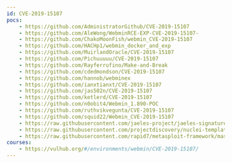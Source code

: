 ```yaml
---
id: CVE-2019-15107
pocs:
    - https://github.com/AdministratorGithub/CVE-2019-15107
    - https://github.com/AleWong/WebminRCE-EXP-CVE-2019-15107-
    - https://github.com/ChakoMoonFish/webmin_CVE-2019-15107
    - https://github.com/HACHp1/webmin_docker_and_exp
    - https://github.com/MuirlandOracle/CVE-2019-15107
    - https://github.com/Pichuuuuu/CVE-2019-15107
    - https://github.com/Rayferrufino/Make-and-Break
    - https://github.com/cdedmondson/CVE-2019-15107
    - https://github.com/hannob/webminex
    - https://github.com/ianxtianxt/CVE-2019-15107
    - https://github.com/jas502n/CVE-2019-15107
    - https://github.com/ketlerd/CVE-2019-15107
    - https://github.com/n0obit4/Webmin_1.890-POC
    - https://github.com/ruthvikvegunta/CVE-2019-15107
    - https://github.com/squid22/Webmin_CVE-2019-15107
    - https://raw.githubusercontent.com/jaeles-project/jaeles-signatures/master/cves/webmin-rce-cve-2019-15107.yaml
    - https://raw.githubusercontent.com/projectdiscovery/nuclei-templates/master/cves/CVE-2019-15107.yaml
    - https://raw.githubusercontent.com/rapid7/metasploit-framework/master/modules/exploits/linux/http/webmin_backdoor.rb
courses:
    - https://vulhub.org/#/environments/webmin/CVE-2019-15107/
---
```

